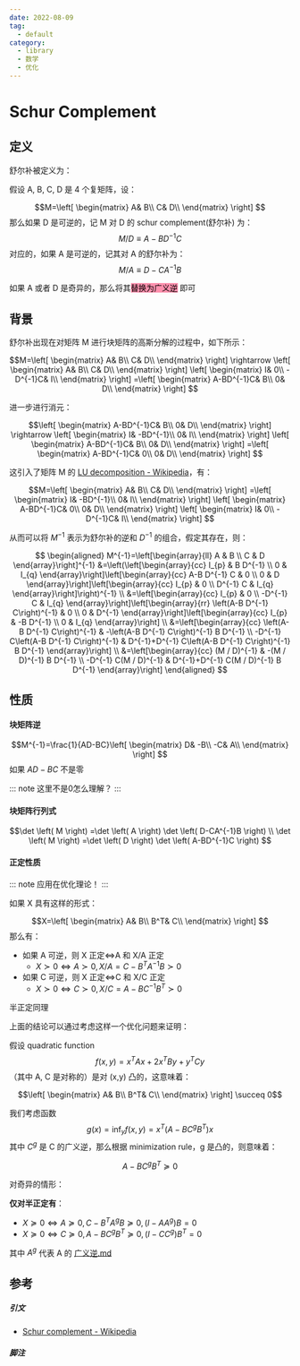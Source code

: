```yaml
---
date: 2022-08-09
tag:
  - default
category:
  - library
  - 数学
  - 优化
---
```



# Schur Complement


## 定义

舒尔补被定义为：

假设 A, B, C, D 是 4 个复矩阵，设：

$$M=\left[ \begin{matrix}
	A&		B\\
	C&		D\\
\end{matrix} \right] $$
那么如果 D 是可逆的，记 M 对 D 的 schur complement(舒尔补) 为：
$$M/D\equiv A-BD^{-1}C$$
对应的，如果 A 是可逆的，记其对 A 的舒尔补为：
$$M/A\equiv D-CA^{-1}B$$

如果 A 或者 D 是奇异的，那么将其<mark style="background: #FF5582A6;">替换为广义逆</mark> 即可

## 背景

舒尔补出现在对矩阵 M 进行块矩阵的高斯分解的过程中，如下所示：

$$M=\left[ \begin{matrix}
	A&		B\\
	C&		D\\
\end{matrix} \right] \rightarrow \left[ \begin{matrix}
	A&		B\\
	C&		D\\
\end{matrix} \right] \left[ \begin{matrix}
	I&		0\\
	-D^{-1}C&		I\\
\end{matrix} \right] =\left[ \begin{matrix}
	A-BD^{-1}C&		B\\
	0&		D\\
\end{matrix} \right] $$

进一步进行消元：

$$\left[ \begin{matrix}
	A-BD^{-1}C&		B\\
	0&		D\\
\end{matrix} \right] \rightarrow \left[ \begin{matrix}
	I&		-BD^{-1}\\
	0&		I\\
\end{matrix} \right] \left[ \begin{matrix}
	A-BD^{-1}C&		B\\
	0&		D\\
\end{matrix} \right] =\left[ \begin{matrix}
	A-BD^{-1}C&		0\\
	0&		D\\
\end{matrix} \right] $$

这引入了矩阵 M 的 [LU decomposition - Wikipedia](https://en.wikipedia.org/wiki/LDU_decomposition)，有：

$$M=\left[ \begin{matrix}
	A&		B\\
	C&		D\\
\end{matrix} \right] =\left[ \begin{matrix}
	I&		-BD^{-1}\\
	0&		I\\
\end{matrix} \right] \left[ \begin{matrix}
	A-BD^{-1}C&		0\\
	0&		D\\
\end{matrix} \right] \left[ \begin{matrix}
	I&		0\\
	-D^{-1}C&		I\\
\end{matrix} \right] $$

从而可以将 $M^{-1}$ 表示为舒尔补的逆和 $D^{-1}$ 的组合，假定其存在，则：

$$
\begin{aligned}
M^{-1}=\left[\begin{array}{ll}
A & B \\
C & D
\end{array}\right]^{-1} &=\left(\left[\begin{array}{cc}
I_{p} & B D^{-1} \\
0 & I_{q}
\end{array}\right]\left[\begin{array}{cc}
A-B D^{-1} C & 0 \\
0 & D
\end{array}\right]\left[\begin{array}{cc}
I_{p} & 0 \\
D^{-1} C & I_{q}
\end{array}\right]\right)^{-1} \\
&=\left[\begin{array}{cc}
I_{p} & 0 \\
-D^{-1} C & I_{q}
\end{array}\right]\left[\begin{array}{rr}
\left(A-B D^{-1} C\right)^{-1} & 0 \\
0 & D^{-1}
\end{array}\right]\left[\begin{array}{cc}
I_{p} & -B D^{-1} \\
0 & I_{q}
\end{array}\right] \\
&=\left[\begin{array}{cc}
\left(A-B D^{-1} C\right)^{-1} & -\left(A-B D^{-1} C\right)^{-1} B D^{-1} \\
-D^{-1} C\left(A-B D^{-1} C\right)^{-1} & D^{-1}+D^{-1} C\left(A-B D^{-1} C\right)^{-1} B D^{-1}
\end{array}\right] \\
&=\left[\begin{array}{cc}
(M / D)^{-1} & -(M / D)^{-1} B D^{-1} \\
-D^{-1} C(M / D)^{-1} & D^{-1}+D^{-1} C(M / D)^{-1} B D^{-1}
\end{array}\right]
\end{aligned}
$$
## 性质

#### 块矩阵逆

$$M^{-1}=\frac{1}{AD-BC}\left[ \begin{matrix}
	D&		-B\\
	-C&		A\\
\end{matrix} \right] $$
如果 $AD-BC$ 不是零

::: note 
这里不是0怎么理解？
:::


#### 块矩阵行列式

$$\det \left( M \right) =\det \left( A \right) \det \left( D-CA^{-1}B \right)
\\
\det \left( M \right) =\det \left( D \right) \det \left( A-BD^{-1}C \right) $$

#### 正定性质

::: note 
应用在优化理论！
:::


如果 X 具有这样的形式：

$$X=\left[ \begin{matrix}
	A&		B\\
	B^T&		C\\
\end{matrix} \right] $$
那么有：
- 如果 A 可逆，则 X 正定<=>A 和 X/A 正定
	- $X\succ 0\Leftrightarrow A\succ 0,X/A=C-B^TA^{-1}B\succ 0$
- 如果 C 可逆，则 X 正定<=>C 和 X/C 正定
	- $X\succ 0\Leftrightarrow C\succ 0,X/C=A-BC^{-1}B^T\succ 0$

半正定同理

上面的结论可以通过考虑这样一个优化问题来证明：

假设 quadratic function $$f\left( x,y \right) =x^TAx+2x^TBy+y^TCy$$
（其中 A, C 是对称的）是对 (x,y) 凸的，这意味着：

$$\left[ \begin{matrix}
	A&		B\\
	B^T&		C\\
\end{matrix} \right] \succeq 0$$

我们考虑函数 $$g\left( x \right) =\mathrm{inf}_yf\left( x,y \right) =x^T\left( A-BC^gB^T \right) x$$
其中 $C^g$ 是 C 的广义逆，那么根据 minimization rule，g 是凸的，则意味着：

$$A-BC^gB^T\succeq 0$$


对奇异的情形：

**仅对半正定有**：
- $X\succeq 0\Leftrightarrow A\succeq 0,C-B^TA^gB\succeq 0,\left( I-AA^g \right) B=0$
- $X\succeq 0\Leftrightarrow C\succeq 0,A-BC^gB^T\succeq 0,\left( I-CC^g \right) B^T=0$

其中 $A^g$ 代表 A 的 [广义逆.md](math\线性代数\广义逆.md)


## 参考

##### 引文

- [Schur complement - Wikipedia](https://en.wikipedia.org/wiki/Schur_complement)

##### 脚注
